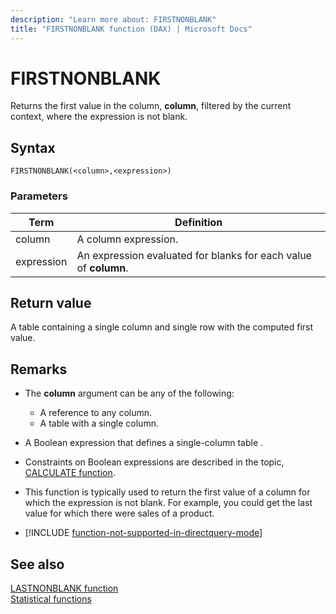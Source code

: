 ```yaml
---
description: "Learn more about: FIRSTNONBLANK"
title: "FIRSTNONBLANK function (DAX) | Microsoft Docs"
---
```

# FIRSTNONBLANK

Returns the first value in the column, **column**, filtered by the current context, where the expression is not blank.  
  
## Syntax  
  
```dax
FIRSTNONBLANK(<column>,<expression>)  
```
  
### Parameters  
  
|Term|Definition|  
|--------|--------------|  
|column|A column expression.|  
|expression|An expression evaluated for blanks for each value of **column**.|  
  
## Return value

A table containing a single column and single row with the computed first value.  
  
## Remarks

- The **column** argument can be any of the following:  
  - A reference to any column.  
  - A table with a single column.  
  
- A Boolean expression that defines a single-column table .  
  
- Constraints on Boolean expressions are described in the topic, [CALCULATE function](calculate-function-dax.md).  
  
- This function is typically used to return the first value of a column for which the expression is not blank. For example, you could get the last value for which there were sales of a product.  
  
- [!INCLUDE [function-not-supported-in-directquery-mode](includes/function-not-supported-in-directquery-mode.md)]
  
## See also

[LASTNONBLANK function](lastnonblank-function-dax.md)  
[Statistical functions](statistical-functions-dax.md)  
